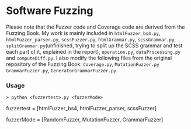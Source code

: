 # Software Fuzzing

Please note that the Fuzzer code and Coverage code are derived from the Fuzzing Book. My work is mainly included in `htmlFuzzer_bs4.py`, `htmlFuzzer_parser.py`, `scssFuzzer.py`, `htmlGrammar.py`, `scssGrammar.py`, `splitGrammar.py`(unfinished, trying to split up the SCSS grammar and test each part of it, explained in the report), `operation.py`, `dataProcessing.py` and `computeDiff.py`. I also modify the following files from the original repository of the Fuzzing Book: `Coverage.py`, `MutationFuzzer.py` `GrammarFuzzer.py`, `GeneratorGrammarFuzzer.py`. 



### Usage

```
> python <fuzzertest>.py <fuzzerMode>
```

fuzzertest = [htmlFuzzer_bs4, htmlFuzzer_parser, scssFuzzer]

fuzzerMode = [RandomFuzzer, MutationFuzzer, GrammarFuzzer]
